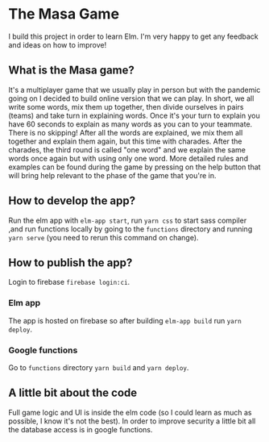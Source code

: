 # The Masa Game

I build this project in order to learn Elm. I'm very happy to get any feedback and ideas on how to improve!

## What is the Masa game?

It's a multiplayer game that we usually play in person but with the pandemic going on I decided to build online version that we can play. In short, we all write some words, mix them up together, then divide ourselves in pairs (teams) and take turn in explaining words. Once it's your turn to explain you have 60 seconds to explain as many words as you can to your teammate. There is no skipping!
After all the words are explained, we mix them all together and explain them again, but this time with charades. After the charades, the third round is called "one word" and we explain the same words once again but with using only one word. More detailed rules and examples can be found during the game by pressing on the help button that will bring help relevant to the phase of the game that you're in.

## How to develop the app?

Run the elm app with `elm-app start`, run `yarn css` to start sass compiler ,and run functions locally by going to the `functions` directory and running `yarn serve` (you need to rerun this command on change).

## How to publish the app?

Login to firebase `firebase login:ci`.

### Elm app

The app is hosted on firebase so after building `elm-app build` run `yarn deploy`.

### Google functions

Go to `functions` directory `yarn build` and `yarn deploy`.

## A little bit about the code

Full game logic and UI is inside the elm code (so I could learn as much as possible, I know it's not the best). In order to improve security a little bit all the database access is in google functions.
